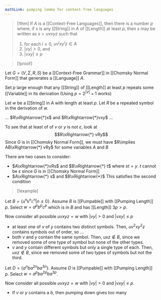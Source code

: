```yaml
---
mathLink: pumping lemma for context-free languages
---
```

>[!thm]
>If $A$ is a [[Context-Free Languages]], then there is a number $p$ where, if $s$ is any [[String]] in $A$ of [[Length]] at least $p$, then $s$ may be written as $s=uvxyz$ such that 
>1. for each $i≥0$, $uv^{i}xy^{i}z\in A$
>2. $|vy|>0$, and
>3. $|vxy|≤p$

>[!proof]

Let $G=(V,\Sigma,R,S)$ be a [[Context-Free Grammar]] in [[Chomsky Normal Form]] that generates a [[Language]] $A$. 

Set $p$ large enough that any [[String]] of [[Length]] at least $p$ repeats some [[Variable]] in its derivation (Using $p=2^{|V|}+1$ works)

Let $w$ be a [[String]] in $A$ with length at least $p$. Let $R$ be a repeated symbol in the derivation of $w$. 

...
$R\xRightarrow{*}x$ and $R\xRightarrow{*}vxy$
...

To see that at least of of $v$ or $y$ is not $\varepsilon$, look at $$R\xRightarrow{*} vRy$$Since $G$ is in [[Chomsky Normal Form]], we must have $R\implies AB\xRightarrow{*} vRy$ for some variables $A$ and $B$

There are two cases to consider: 
- $A\xRightarrow{*}vRs$ and $B\xRightarrow{*} t$ where $st=y$. $t$ cannot be $\varepsilon$ since $G$ is in [[Chomsky Normal Form]]
- $A\xRightarrow{*} s$ and $B\xRightarrow{*}$
This satisfies the second condition



>[!example]

Let $B=\{\texttt{a}^{n}\texttt{b}^{n}\texttt{c}^{n}|n\le0\}$. Assume $B$ is [[Pumpable]] with [[Pumping Length]] $p$. Select $w=a^{p}b^{p}c^{p}$ which is in $B$ and has [[Length]] $3p>p$. 

Now consider all possible $uvxyz=w$ with $|vy|>0$ and $|vxy|\le p$
- at least one of $v$ of $y$ contains two distinct symbols. Then, $uv^{2}xy^{2}z$ contains symbols out of order, so ...
- both $v$ and $y$ contain the same symbol. Then, $uxz\notin B$, since we removed some of one type of symbol but none of the other types.
- $v$ and $y$ contain different symbols but only a single type of each. Then, $uxz\notin B$, since we removed some of two types of symbols but not the third. 

Let $D=\{a^{n}ba^{2n}ba^{3n}\}$. Assume $D$ is [[Pumpable]] with [[Pumping Length]] $p$.
Select $w=a^{p}ba^{2p}ba^{3p}$.

Now consider all possible $uvxyz=w$ with $|vy|>0$ and $|vxy|≤p$.
- If $v$ or $y$ contains a $b$, then pumping down gives too many 